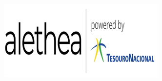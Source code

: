 <p align="center">
  <img width="1000" height="240" src="https://github.com/pbizil/alethea_stn/blob/main/alethea.png">
</p>
